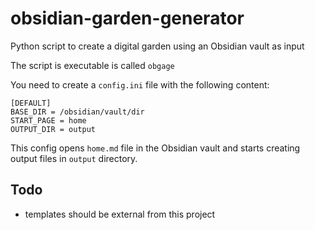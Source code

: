 # obsidian-garden-generator
Python script to create a digital garden using an Obsidian vault as input

The script is executable is called `obgage`

You need to create a `config.ini` file with the following content:

```
[DEFAULT]
BASE_DIR = /obsidian/vault/dir
START_PAGE = home
OUTPUT_DIR = output
```

This config opens `home.md` file in the Obsidian vault and starts creating output files in `output` directory.

## Todo
- templates should be external from this project